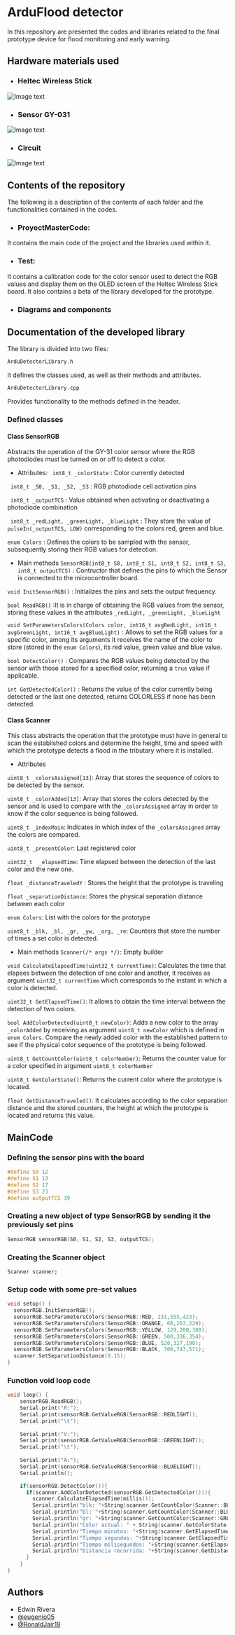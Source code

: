 
# ArduFlood detector 

In this repository are presented the codes and libraries related to the final prototype device for flood monitoring and early warning.

## Hardware materials used
- ### Heltec Wireless Stick
![Image text](https://github.com/RonaldJair19/ArduDetectorInundacion/blob/master/DiagramsAndImages/HeltecWirelessStick.png)

- ### Sensor GY-031
![Image text](https://github.com/RonaldJair19/ArduDetectorInundacion/blob/master/DiagramsAndImages/GY031.png)

- ### Circuit
![Image text](https://github.com/RonaldJair19/ArduDetectorInundacion/blob/master/DiagramsAndImages/CircuitHeltecSensor.png)

## Contents of the repository
The following is a description of the contents of each folder and the functionalities contained in the codes.

- ### ProyectMasterCode: 
It contains the main code of the project and the libraries used within it.
- ### Test: 
It contains a calibration code for the color sensor used to detect the RGB values and display them on the OLED screen of the Heltec Wireless Stick board. It also contains a beta of the library developed for the prototype.
- ### Diagrams and components


## Documentation of the developed library
The library is divided into two files:
```c
ArduDetectorLibrary.h
```
It defines the classes used, as well as their methods and attributes.
```c
ArduDetectorLibrary.cpp
```
Provides functionality to the methods defined in the header.

### Defined classes

#### Class SensorRGB

Abstracts the operation of the GY-31 color sensor where the RGB photodiodes must be turned on or off to detect a color.

- Attributes:
` 
int8_t _colorState
`
: Color currently detected

` 
int8_t _S0, _S1, _S2, _S3
`
: RGB photodiode cell activation pins

` 
int8_t _outputTCS
`
: Value obtained when activating or deactivating a photodiode combination

` 
int8_t _redLight, _greenLight, _blueLight
`
: They store the value of ` pulseIn(_outputTCS, LOW)`  corresponding to the colors red, green and blue.

`
enum Colors
`
: Defines the colors to be sampled with the sensor, subsequently storing their RGB values for detection.

- Main methods
`
SensorRGB(int8_t S0, int8_t S1, int8_t S2, int8_t S3, int8_t outputTCS)
`
: Contructor that defines the pins to which the Sensor is connected to the microcontroller board.

`
void InitSensorRGB()
`
: Initializes the pins and sets the output frequency.

`
bool ReadRGB()
`
:It is in charge of obtaining the RGB values from the sensor, storing these values in the attributes `_redLight, _greenLight, _blueLight`

`
void SetParametersColors(Colors color, int16_t avgRedLight, int16_t avgGreenLight, int16_t avgBlueLight)
`
: Allows to set the RGB values for a specific color, among its arguments it receives the name of the color to store (stored in the `enum Colors`), its red value, green value and blue value.

`
bool DetectColor()
`
: Compares the RGB values being detected by the sensor with those stored for a specified color, returning a `true` value if applicable.

`
int GetDetectedColor()
`
: Returns the value of the color currently being detected or the last one detected, returns COLORLESS if none has been detected.

#### Class Scanner
This class abstracts the operation that the prototype must have in general to scan the established colors and determine the height, time and speed with which the prototype detects a flood in the tributary where it is installed.
- Attributes

`uint8_t _colorsAssigned[13]`: Array that stores the sequence of colors to be detected by the sensor.

`uint8_t _colorAdded[13]`: Array that stores the colors detected by the sensor and is used to compare with the `_colorsAssigned` array in order to know if the color sequence is being followed.

`uint8_t _indexMain`: Indicates in which index of the `_colorsAssigned` array the colors are compared.

`uint8_t _presentColor`: Last registered color

`uint32_t  _elapsedTime`: Time elapsed between the detection of the last color and the new one.

`float _distanceTraveledY` : Stores the height that the prototype is traveling

`float _separationDistance`: Stores the physical separation distance between each color

`enum Colors`: List with the colors for the prototype

`uint8_t _blk, _bl, _gr, _yw, _org, _re`: Counters that store the number of times a set color is detected.

- Main methods
`Scanner(/* args */)`: Empty builder

`void CalculateElapsedTime(uint32_t currentTime)`:  Calculates the time that elapses between the detection of one color and another, it receives as argument `uint32_t currentTime` which corresponds to the instant in which a color is detected.

`uint32_t GetElapsedTime()`: It allows to obtain the time interval between the detection of two colors.

`bool AddColorDetected(uint8_t newColor)`: Adds a new color to the array `_colorAdded` by receiving as argument `uint8_t newColor` which is defined in `enum Colors`. Compare the newly added color with the established pattern to see if the physical color sequence of the prototype is being followed.

`uint8_t GetCountColor(uint8_t colorNumber)`: Returns the counter value for a color specified in argument `uint8_t colorNumber`

`uint8_t GetColorState()`: Returns the current color where the prototype is located.

`float GetDistanceTraveled()`: It calculates according to the color separation distance and the stored counters, the height at which the prototype is located and returns this value.

## MainCode

### Defining the sensor pins with the board
```c
#define S0 12
#define S1 13
#define S2 17
#define S3 23
#define outputTCS 39
```
### Creating a new object of type SensorRGB by sending it the previously set pins
```c
SensorRGB sensorRGB(S0, S1, S2, S3, outputTCS);
```

### Creating the Scanner object
```
Scanner scanner;
```

### Setup code with some pre-set values
```c
void setup() {
  sensorRGB.InitSensorRGB();
  sensorRGB.SetParametersColors(SensorRGB::RED, 231,555,423);
  sensorRGB.SetParametersColors(SensorRGB::ORANGE, 60,263,229);
  sensorRGB.SetParametersColors(SensorRGB::YELLOW, 129,200,300);
  sensorRGB.SetParametersColors(SensorRGB::GREEN, 500,336,354);
  sensorRGB.SetParametersColors(SensorRGB::BLUE, 520,327,190);
  sensorRGB.SetParametersColors(SensorRGB::BLACK, 700,743,571);
  scanner.SetSeparationDistance(0.15);
}
```

### Function void loop code
```c
void loop() {
    sensorRGB.ReadRGB();
    Serial.print("R:");
    Serial.print(sensorRGB.GetValueRGB(SensorRGB::REDLIGHT));
    Serial.print("\t");
    
    Serial.print("V:");
    Serial.print(sensorRGB.GetValueRGB(SensorRGB::GREENLIGHT));
    Serial.print("\t");
    
    Serial.print("A:");
    Serial.print(sensorRGB.GetValueRGB(SensorRGB::BLUELIGHT));
    Serial.println();

    if(sensorRGB.DetectColor()){
      if(scanner.AddColorDetected(sensorRGB.GetDetectedColor())){
        scanner.CalculateElapsedTime(millis());
        Serial.println("blk: "+String(scanner.GetCountColor(Scanner::BLACK)));
        Serial.println("bl: "+String(scanner.GetCountColor(Scanner::BLUE)));
        Serial.println("gr: "+String(scanner.GetCountColor(Scanner::GREEN)));
        Serial.println("Color actual: " + String(scanner.GetColorState()));
        Serial.println("Tiempo minutos: "+String(scanner.GetElapsedTime()/60000));
        Serial.println("Tiempo segundos: "+String(scanner.GetElapsedTime()/1000));
        Serial.println("Tiempo milisegundos: "+String(scanner.GetElapsedTime()));
        Serial.println("Distancia recorrida: "+String(scanner.GetDistanceTraveled()));
      }
    }
}
```

## Authors

- Edwin Rivera
- [@eugenio05](https://github.com/eugenio05)
- [@RonaldJair19](https://github.com/RonaldJair19)
